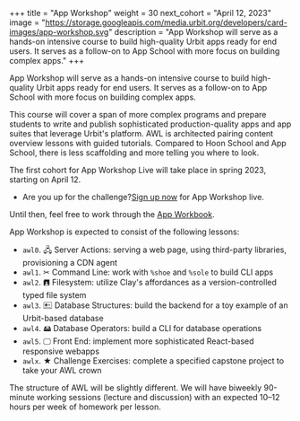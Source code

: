 +++
title = "App Workshop"
weight = 30
next_cohort = "April 12, 2023"
image = "https://storage.googleapis.com/media.urbit.org/developers/card-images/app-workshop.svg"
description = "App Workshop will serve as a hands-on intensive course to build high-quality Urbit apps ready for end users. It serves as a follow-on to App School with more focus on building complex apps."
+++

App Workshop will serve as a hands-on intensive course to build
high-quality Urbit apps ready for end users.  It serves as a follow-on
to App School with more focus on building complex apps.

This course will cover a span of more complex programs and prepare
students to write and publish sophisticated production-quality apps and
app suites that leverage Urbit's platform.  AWL is architected pairing
content overview lessons with guided tutorials.  Compared to Hoon School
and App School, there is less scaffolding and more telling you where to
look.

The first cohort for App Workshop Live will take place in spring 2023,
starting on April 12.

- Are you up for the challenge?[Sign up now](https://forms.gle/tP7yJoa4JP1G4Jv19) for App Workshop live.

Until then, feel free to work through the [App
Workbook](/guides/additional/app-workbook).

App Workshop is expected to consist of the following lessons:

-   `awl0`. 🖧 Server Actions:  serving a web page, using third-party libraries, provisioning a CDN agent
-   `awl1`. ✂ Command Line:  work with `%shoe` and `%sole` to build CLI apps
-   `awl2`. 🖪 Filesystem:  utilize Clay's affordances as a version-controlled typed file system
-   `awl3`. 🖭 Database Structures:  build the backend for a toy example of an Urbit-based database
-   `awl4`. 🖴 Database Operators:  build a CLI for database operations
-   `awl5`. 🖵 Front End:  implement more sophisticated React-based responsive webapps
-   `awlx`. ★ Challenge Exercises:  complete a specified capstone project to take your AWL crown

The structure of AWL will be slightly different.  We will have biweekly 90-minute working sessions (lecture and discussion) with an expected 10–12 hours per week of homework per lesson.
